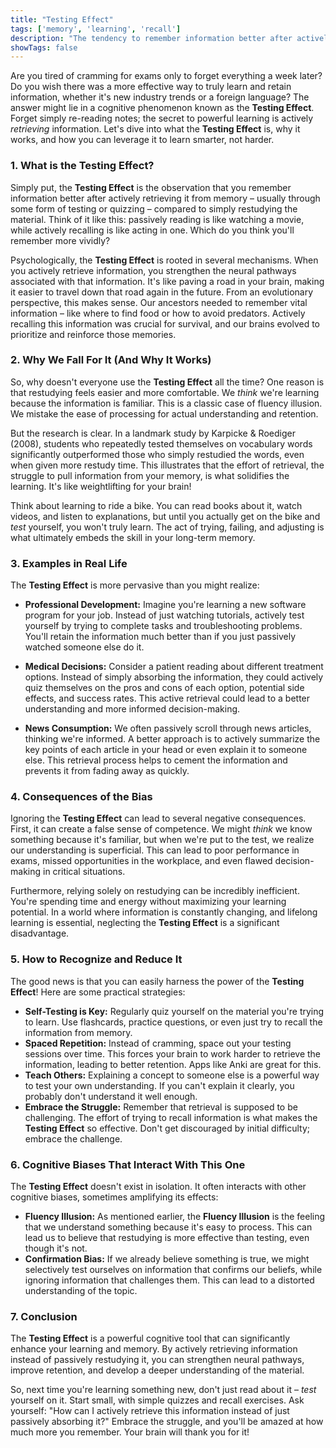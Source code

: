 ```yaml
---
title: "Testing Effect"
tags: ['memory', 'learning', 'recall']
description: "The tendency to remember information better after actively retrieving it from memory rather than simply restudying it."
showTags: false
---
```



Are you tired of cramming for exams only to forget everything a week later? Do you wish there was a more effective way to truly learn and retain information, whether it's new industry trends or a foreign language? The answer might lie in a cognitive phenomenon known as the **Testing Effect**. Forget simply re-reading notes; the secret to powerful learning is actively *retrieving* information. Let's dive into what the **Testing Effect** is, why it works, and how you can leverage it to learn smarter, not harder.

### 1. What is the Testing Effect?

Simply put, the **Testing Effect** is the observation that you remember information better after actively retrieving it from memory – usually through some form of testing or quizzing – compared to simply restudying the material. Think of it like this: passively reading is like watching a movie, while actively recalling is like acting in one. Which do you think you'll remember more vividly?

Psychologically, the **Testing Effect** is rooted in several mechanisms. When you actively retrieve information, you strengthen the neural pathways associated with that information. It's like paving a road in your brain, making it easier to travel down that road again in the future. From an evolutionary perspective, this makes sense. Our ancestors needed to remember vital information – like where to find food or how to avoid predators. Actively recalling this information was crucial for survival, and our brains evolved to prioritize and reinforce those memories.

### 2. Why We Fall For It (And Why It Works)

So, why doesn't everyone use the **Testing Effect** all the time? One reason is that restudying feels easier and more comfortable. We *think* we're learning because the information is familiar. This is a classic case of fluency illusion. We mistake the ease of processing for actual understanding and retention.

But the research is clear. In a landmark study by Karpicke & Roediger (2008), students who repeatedly tested themselves on vocabulary words significantly outperformed those who simply restudied the words, even when given more restudy time. This illustrates that the effort of retrieval, the struggle to pull information from your memory, is what solidifies the learning. It's like weightlifting for your brain!

Think about learning to ride a bike. You can read books about it, watch videos, and listen to explanations, but until you actually get on the bike and *test* yourself, you won't truly learn. The act of trying, failing, and adjusting is what ultimately embeds the skill in your long-term memory.

### 3. Examples in Real Life

The **Testing Effect** is more pervasive than you might realize:

*   **Professional Development:** Imagine you're learning a new software program for your job. Instead of just watching tutorials, actively test yourself by trying to complete tasks and troubleshooting problems. You'll retain the information much better than if you just passively watched someone else do it.

*   **Medical Decisions:** Consider a patient reading about different treatment options. Instead of simply absorbing the information, they could actively quiz themselves on the pros and cons of each option, potential side effects, and success rates. This active retrieval could lead to a better understanding and more informed decision-making.

*   **News Consumption:** We often passively scroll through news articles, thinking we're informed. A better approach is to actively summarize the key points of each article in your head or even explain it to someone else. This retrieval process helps to cement the information and prevents it from fading away as quickly.

### 4. Consequences of the Bias

Ignoring the **Testing Effect** can lead to several negative consequences. First, it can create a false sense of competence. We might *think* we know something because it's familiar, but when we're put to the test, we realize our understanding is superficial. This can lead to poor performance in exams, missed opportunities in the workplace, and even flawed decision-making in critical situations.

Furthermore, relying solely on restudying can be incredibly inefficient. You're spending time and energy without maximizing your learning potential. In a world where information is constantly changing, and lifelong learning is essential, neglecting the **Testing Effect** is a significant disadvantage.

### 5. How to Recognize and Reduce It

The good news is that you can easily harness the power of the **Testing Effect**! Here are some practical strategies:

*   **Self-Testing is Key:** Regularly quiz yourself on the material you're trying to learn. Use flashcards, practice questions, or even just try to recall the information from memory.
*   **Spaced Repetition:** Instead of cramming, space out your testing sessions over time. This forces your brain to work harder to retrieve the information, leading to better retention. Apps like Anki are great for this.
*   **Teach Others:** Explaining a concept to someone else is a powerful way to test your own understanding. If you can't explain it clearly, you probably don't understand it well enough.
*   **Embrace the Struggle:** Remember that retrieval is supposed to be challenging. The effort of trying to recall information is what makes the **Testing Effect** so effective. Don't get discouraged by initial difficulty; embrace the challenge.

### 6. Cognitive Biases That Interact With This One

The **Testing Effect** doesn't exist in isolation. It often interacts with other cognitive biases, sometimes amplifying its effects:

*   **Fluency Illusion:** As mentioned earlier, the **Fluency Illusion** is the feeling that we understand something because it's easy to process. This can lead us to believe that restudying is more effective than testing, even though it's not.
*   **Confirmation Bias:** If we already believe something is true, we might selectively test ourselves on information that confirms our beliefs, while ignoring information that challenges them. This can lead to a distorted understanding of the topic.

### 7. Conclusion

The **Testing Effect** is a powerful cognitive tool that can significantly enhance your learning and memory. By actively retrieving information instead of passively restudying it, you can strengthen neural pathways, improve retention, and develop a deeper understanding of the material.

So, next time you're learning something new, don't just read about it – *test* yourself on it. Start small, with simple quizzes and recall exercises. Ask yourself: "How can I actively retrieve this information instead of just passively absorbing it?" Embrace the struggle, and you'll be amazed at how much more you remember. Your brain will thank you for it!

